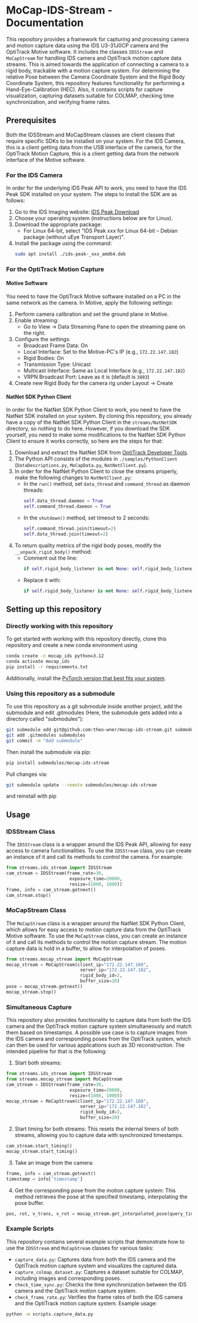 # MoCap-IDS-Stream - Documentation

This repository provides a framework for capturing and processing camera and motion capture data using the IDS U3-31J0CP camera and the OptiTrack Motive software. 
It includes the classes `IDSStream` and `MoCapStream` for handling IDS camera and OptiTrack motion capture data streams.
This is aimed towards the application of connecting a camera to a rigid body, trackable with a motion capture system.
For determining the relative Pose between the Camera Coordinate System and the Rigid Body Coordinate System, this repository features functionality for performing a Hand-Eye-Calibration (HEC).
Also, it contains scripts for capture visualization, capturing datasets suitable for COLMAP, checking time synchronization, and verifying frame rates.

## Prerequisites
Both the IDSStream and MoCapStream classes are client classes that require specific SDKs to be installed on your system.
For the IDS Camera, this is a client getting data from the USB interface of the camera, for the OptiTrack Motion Capture, this is a client getting data from the network interface of the Motive software.

### For the IDS Camera
In order for the underlying IDS Peak API to work, you need to have the IDS Peak SDK installed on your system. The steps to install the SDK are as follows:
1. Go to the IDS Imaging website: [IDS Peak Download](https://en.ids-imaging.com/download-peak.html)
2. Choose your operating system (instructions below are for Linux).
3. Download the appropriate package:
   - For Linux 64-bit, select "IDS Peak xxx for Linux 64-bit – Debian package (without uEye Transport Layer)".
4. Install the package using the command:
   ```bash
   sudo apt install ./ids-peak-_xxx_amd64.deb
   ```  

### For the OptiTrack Motion Capture
#### Motive Software
You need to have the OptiTrack Motive software installed on a PC in the same network as the camera.
In Motive, apply the following settings:
1. Perform camera calibration and set the ground plane in Motive.
2. Enable streaming:
   - Go to View → Data Streaming Pane to open the streaming pane on the right.
3. Configure the settings:
   - Broadcast Frame Data: On
   - Local Interface: Set to the Motive-PC's IP (e.g., `172.22.147.182`)
   - Rigid Bodies: On
   - Transmission Type: Unicast
   - Multicast Interface: Same as Local Interface (e.g., `172.22.147.182`)
   - VRPN Broadcast Port: Leave as it is (default is `3883`)
4. Create new Rigid Body for the camera rig under Layout → Create

#### NatNet SDK Python Client
In order for the NatNet SDK Python Client to work, you need to have the NatNet SDK installed on your system.
By cloning this repository, you already have a copy of the NatNet SDK Python Client in the `streams/NatNetSDK` directory, so nothing to do here.
However, if you download the SDK yourself, you need to make some modifications to the NatNet SDK Python Client to ensure it works correctly, so here are the steps for that:
1. Download and extract the NatNet SDK from [OptiTrack Developer Tools](https://optitrack.com/support/downloads/developer-tools.html#natnet-sdk).
2. The Python API consists of the modules in `./samples/PythonClient` (`DataDescriptions.py`, `MoCapData.py`, `NatNetClient.py`).
3. In order for the NatNet Python Client to close the streams properly, make the following changes to `NatNetClient.py`:
   - In the `run()` method, set `data_thread` and `command_thread` as daemon threads:
     ```python
     self.data_thread.daemon = True
     self.command_thread.daemon = True
     ```
   - In the `shutdown()` method, set timeout to 2 seconds:
     ```python
     self.command_thread.join(timeout=2)
     self.data_thread.join(timeout=2)
     ```
4. To return quality metrics of the rigid body poses, modify the `__unpack_rigid_body()` method:
   - Comment out the line:
     ```python
     if self.rigid_body_listener is not None: self.rigid_body_listener(new_id, pos, rot)
     ```
   - Replace it with:
     ```python
     if self.rigid_body_listener is not None: self.rigid_body_listener(new_id, pos, rot, marker_error, tracking_valid)
     ```

## Setting up this repository
### Directly working with this repository
To get started with working with this repository directly, clone this repository and create a new conda environment using
```bash
conda create -n mocap_ids python=3.12
conda activate mocap_ids
pip install -r requirements.txt
```
Additionally, install the [PyTorch version that best fits your system](https://pytorch.org/get-started/locally/).

### Using this repository as a submodule
To use this repository as a git submodule inside another project, add the submodule and edit .gitmodules (Here, the submodule gets added into a directory called "submodules"):
```bash
git submodule add git@github.com:theo-wner/mocap-ids-stream.git submodules
git add .gitmodules submodules
git commit -m "Add submodule"
```
Then install the submodule via pip:
```bash
pip install submodules/mocap-ids-stream
```
Pull changes via:
```bash
git submodule update --remote submodules/mocap-ids-stream
```
and reinstall with pip

## Usage
### IDSStream Class
The `IDSStream` class is a wrapper around the IDS Peak API, allowing for easy access to camera functionalities. 
To use the `IDSStream` class, you can create an instance of it and call its methods to control the camera. For example:
```python
from streams.ids_stream import IDSStream 
cam_stream = IDSStream(frame_rate=30, 
                        exposure_time=20000, 
                        resize=(1000, 1000))
frame, info = cam_stream.getnext()
cam_stream.stop()
```
### MoCapStream Class
The `MoCapStream` class is a wrapper around the NatNet SDK Python Client, which allows for easy access to motion capture data from the OptiTrack Motive software.
To use the `MoCapStream` class, you can create an instance of it and call its methods to control the motion capture stream.
The motion capture data is hold in a buffer, to allow for interpolation of poses.
```python
from streams.mocap_stream import MoCapStream
mocap_stream = MoCapStream(client_ip="172.22.147.168",
                            server_ip="172.22.147.182", 
                            rigid_body_id=2,
                            buffer_size=20)
pose = mocap_stream.getnext()
mocap_stream.stop()
```

### Simultaneous Capture
This repository also provides functionality to capture data from both the IDS camera and the OptiTrack motion capture system simultaneously and match them based on timestamps.
A possible use case is to capture images from the IDS camera and corresponding poses from the OptiTrack system, which can then be used for various applications such as 3D reconstruction.
The intended pipeline for that is the following:
1. Start both streams:
```python
from streams.ids_stream import IDSStream
from streams.mocap_stream import MoCapStream
cam_stream = IDSStream(frame_rate=30, 
                        exposure_time=20000, 
                        resize=(1000, 1000))
mocap_stream = MoCapStream(client_ip="172.22.147.168",
                            server_ip="172.22.147.182", 
                            rigid_body_id=2,
                            buffer_size=20)
```
2. Start timing for both streams:
This resets the internal timers of both streams, allowing you to capture data with synchronized timestamps.
```python
cam_stream.start_timing()
mocap_stream.start_timing()
```
3. Take an image from the camera:
```python
frame, info = cam_stream.getnext()
timestamp = info['timestamp']
```
4. Get the corresponding pose from the motion capture system:
This method retrieves the pose at the specified timestamp, interpolating the pose buffer.
```python
pos, rot, v_trans, v_rot = mocap_stream.get_interpolated_pose(query_time=timestamp)
```

### Example Scripts
This repository contains several example scripts that demonstrate how to use the `IDSStream` and `MoCapStream` classes for various tasks:
- `capture_data.py`: Captures data from both the IDS camera and the OptiTrack motion capture system and visualizes the captured data.
- `capture_colmap_dataset.py`: Captures a dataset suitable for COLMAP, including images and corresponding poses.
- `check_time_sync.py`: Checks the time synchronization between the IDS camera and the OptiTrack motion capture system.
- `check_frame_rate.py`: Verifies the frame rates of both the IDS camera and the OptiTrack motion capture system.
Example usage:
```bash
python -m scripts.capture_data.py
```

